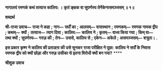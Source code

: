 **नागालयं रमणकं कथं तत्याज कालिय: ।** **कृतं ङ्क्षक वा सुपर्णस्य तेनैकेनासमञ्जसम् ॥ १॥** 

**शब्दार्थ** 

**श्री-राजा उवाच—** **राजा ने कहा** **; नाग—** **सर्पों का** **; आलयम्—** **वासस्थान** **; रमणकम्—** **रमणक नामक द्वीप** **; कथम्—** **क्यों** **;** **तत्याज—** **त्याग दिया** **; कालिय:—** **कालिय ने** **; कृतम्—** **वाध्य किया गया** **; किम् वा—** **तथा क्यों** **; सुपर्णस्य—** **गरुड़ की** **; तेन—** **उससे, कालिय से** **; एकेन—** **अकेले** **; असमञ्जसम्—** **शत्रुता।** **.** 

**इस प्रकार कृष्ण ने कालिय की प्रताडऩा की उसे सुनकर** **राजा परीक्षित ने पूछा:** **कालिय ने सर्पों के निवास रमणक द्वीप को क्यों छोड़ा और गरुड़ उसीका से इतना विरोधी क्यों** **बन गया?** **** 

**श्रीशुक उवाच** 